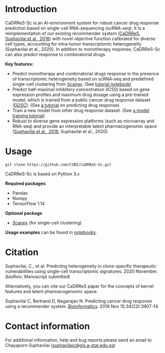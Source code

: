 # Introduction

CaDRReS-Sc is an AI-environment system for robust cancer drug response prediction based on single-cell RNA-sequencing (scRNA-seq). It is a reimplementation of our existing recommender system ([CaDRReS](https://github.com/CSB5/CaDRReS), [Suphavilai et al., 2018](https://academic.oup.com/bioinformatics/article/34/22/3907/5026663)) with novel objective function calibrated for diverse cell types, accounting for intra-tumor transcriptomic heterogeneity (Suphavilai et al., 2020). In addition to monotherapy response, CaDRReS-Sc can also predict response to combinatorial drugs.

**Key features:**

- Predict monotherapy and combinatorial drugs response in the presence of transcriptomic heterogeneity based on scRNA-seq and predefined single-cell clustering from [Scanpy](https://github.com/theislab/scanpy). (See [tutorial notebook](https://github.com/CSB5/CaDRReS-Sc/blob/master/notebooks/predicting_monotherapy_combinatorial_drugs_scrna-seq.ipynb))
- Predict half-maximal inhibitory concentration (IC50) based on gene expression profiles and maximum drug dosage using a pre-trained model, which is trained from a public cancer drug response dataset ([GDSC](https://www.cancerrxgene.org/celllines)). (See [a tutorial](https://github.com/CSB5/CaDRReS-Sc/blob/master/notebooks/prediction_pretrained_model.ipynb) on predicting drug response)
- Train a new model from other drug response dataset. (See [a model training tutorial](https://github.com/CSB5/CaDRReS-Sc/blob/master/notebooks/model_training.ipynb))
- Robust to diverse gene expression platforms (such as microarray and RNA-seq) and provide an interpretable latent pharmacogenomic space ([Suphavilai et al., 2018](https://academic.oup.com/bioinformatics/article/34/22/3907/5026663), Suphavilai et al., 2020).

# Usage

``git clone https://github.com/CSB5/CaDRReS-Sc.git``

CaDRReS-Sc is based on Python 3.x

**Required packages**

- Pandas
- Numpy
- TensorFlow 1.14

**Optional package**

- [Scanpy](https://github.com/theislab/scanpy) (for single-cell clustering)

**Usage examples** can be found in [notebooks](https://github.com/CSB5/CaDRReS-Sc/tree/master/notebooks).

# Citation

Suphavilai, C., et al. Predicting heterogeneity in clone-specific therapeutic vulnerabilities using single-cell transcriptomic signatures. 2020 November. (bioRxiv; Manuscript submitted)

Alternatively, you can cite our CaDRReS paper for the concepts of kernel features and latent pharmacogenomic space:

Suphavilai C, Bertrand D, Nagarajan N. Predicting cancer drug response using a recommender system. [Bioinformatics](https://academic.oup.com/bioinformatics/article/34/22/3907/5026663). 2018 Nov 15;34(22):3907-14.

# Contact information

For additional information, help and bug reports please send an email to Chayaporn Suphavilai ([suphavilaic@gis.a-star.edu.sg](mailto:suphavilaic@gis.a-star.edu.sg))
